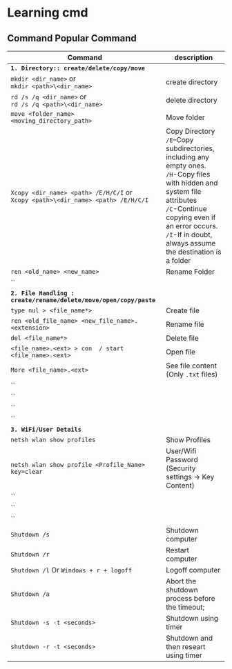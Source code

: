 # Learning cmd
 	 	  	

## Command Popular Command ##

Command | description
------- | --------
**`1. Directory:: create/delete/copy/move`** | 
`mkdir <dir_name>` or<br>`mkdir <path>\<dir_name>` | create directory
`rd /s /q <dir_name>` or<br>`rd /s /q <path>\<dir_name>` | delete directory
`move <folder_name> <moving_directory_path> `| Move folder 
`Xcopy <dir_name> <path> /E/H/C/I` or<br>`Xcopy <path>\<dir_name> <path> /E/H/C/I`| Copy Directory<br>`/E`–Copy subdirectories, including any empty ones.<br>`/H`-Copy files with hidden and system file attributes<br>`/C`-Continue copying even if an error occurs.<br>`/I`-If in doubt, always assume the destination is a folder
`ren <old_name> <new_name> `| Rename Folder
``| 
**`2. File Handling : create/rename/delete/move/open/copy/paste`** |
`type nul > <file_name*> `|Create file 
`ren <old_file_name> <new_file_name>.<extension> `|Rename file 
`del <file_name*> `|Delete file 
`<file_name>.<ext> > con  / start <file_name>.<ext> `|Open file 
`More <file_name>.<ext> `|See file content (Only `.txt` files)
``|
``|
``|
``|
**`3. WiFi/User Details `**|
`netsh wlan show profiles`| Show Profiles
`netsh wlan show profile <Profile_Name> key=clear`| User/Wifi Password (Security settings -> Key Content)
``|
``|
``|
`Shutdown /s` | Shutdown computer 
`Shutdown /r`| Restart computer 	
`Shutdown /l` Or `Windows + r + logoff`| Logoff computer 	
`Shutdown /a`|Abort the shutdown process before the timeout;
`Shutdown -s -t <seconds>` | Shutdown using timer 	
`shutdown -r -t <seconds> ` | Shutdown and then researt using timer
 
